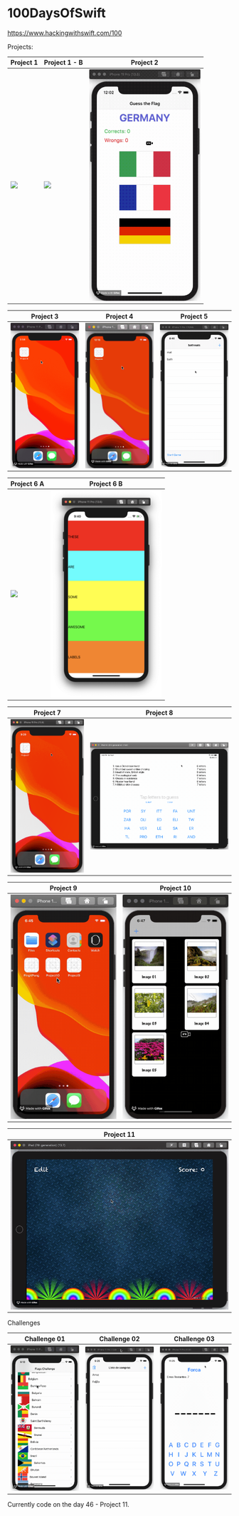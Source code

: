 # 100DaysOfSwift
https://www.hackingwithswift.com/100


Projects:

| Project 1                                  | Project 1 - B                              | Project 2                                   |
|--------------------------------------------|--------------------------------------------|---------------------------------------------|
|<img src="./demo/project01.gif" width="250">|<img src="./demo/project01B.gif" width="250">|<img src="./demo/project02.gif" width="250">|

| Project 3                                  | Project 4                                  | Project 5                                  |
|--------------------------------------------|--------------------------------------------|--------------------------------------------|
|<img src="./demo/project03.gif" width="250">|<img src="./demo/project04.gif" width="250">|<img src="./demo/project05.gif" width="250">|

| Project 6 A                                 | Project 6 B                                 |
|---------------------------------------------|---------------------------------------------|
|<img src="./demo/project06A.gif" width="500">|<img src="./demo/project06B.png" width="250">|

| Project 7                                  | Project 8                                  |
|--------------------------------------------|--------------------------------------------|
|<img src="./demo/project07.gif" width="250">|<img src="./demo/project08.gif" width="500">|

| Project 9                                  | Project 10                                 |
|--------------------------------------------|--------------------------------------------|
|<img src="./demo/project09.gif" width="250">|<img src="./demo/project10.gif" width="250">|

| Project 11                                 |
|--------------------------------------------|
|<img src="./demo/project11.gif" width="500">|

Challenges

| Challenge 01                                 | Challenge 02                                 | Challenge 03                                 |
|----------------------------------------------|----------------------------------------------|----------------------------------------------|
|<img src="./demo/Challenge01.gif" width="250">|<img src="./demo/Challenge02.gif" width="250">|<img src="./demo/Challenge03.gif" width="250">|


Currently code on the day 46 - Project 11.
